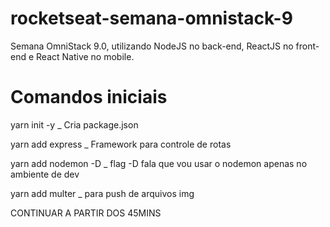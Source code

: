 # rocketseat-semana-omnistack-9

Semana OmniStack 9.0, utilizando NodeJS no back-end, ReactJS no front-end e React Native no mobile.

# Comandos iniciais

yarn init -y \_ Cria package.json

yarn add express \_ Framework para controle de rotas

yarn add nodemon -D \_ flag -D fala que vou usar o nodemon apenas no ambiente de dev

yarn add multer \_ para push de arquivos img

CONTINUAR A PARTIR DOS 45MINS
